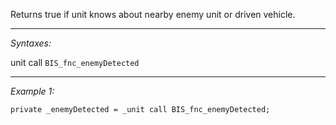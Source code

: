 Returns true if unit knows about nearby enemy unit or driven vehicle.


---
*Syntaxes:*

unit call `BIS_fnc_enemyDetected`

---
*Example 1:*

```sqf
private _enemyDetected = _unit call BIS_fnc_enemyDetected;
```